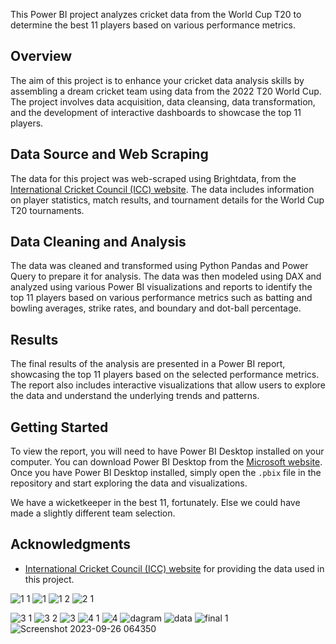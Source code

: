 

This Power BI project analyzes cricket data from the World Cup T20 to determine the best 11 players based on various performance metrics. 

## Overview

The aim of this project is to enhance your cricket data analysis skills by assembling a dream cricket team using data from the 2022 T20 World Cup. The project involves data acquisition, data cleansing, data transformation, and the development of interactive dashboards to showcase the top 11 players.

## Data Source and Web Scraping

The data for this project was web-scraped using Brightdata, from the [International Cricket Council (ICC) website](https://www.icc-cricket.com/). The data includes information on player statistics, match results, and tournament details for the World Cup T20 tournaments.

## Data Cleaning and Analysis

The data was cleaned and transformed using Python Pandas and Power Query to prepare it for analysis. The data was then modeled using DAX and analyzed using various Power BI visualizations and reports to identify the top 11 players based on various performance metrics such as batting and bowling averages, strike rates, and boundary and dot-ball percentage.

## Results

The final results of the analysis are presented in a Power BI report, showcasing the top 11 players based on the selected performance metrics. The report also includes interactive visualizations that allow users to explore the data and understand the underlying trends and patterns.

## Getting Started

To view the report, you will need to have Power BI Desktop installed on your computer. You can download Power BI Desktop from the [Microsoft website](https://powerbi.microsoft.com/). Once you have Power BI Desktop installed, simply open the `.pbix` file in the repository and start exploring the data and visualizations.


We have a wicketkeeper in the best 11, fortunately. Else we could have made a slightly different team selection.


## Acknowledgments

- [International Cricket Council (ICC) website](https://www.icc-cricket.com/) for providing the data used in this project.



![1 1](https://github.com/karimdiab97/BikeStores-sales-analysis/assets/101432419/0db6995d-57fd-4865-bc0e-ac34fb1b6043)
![1](https://github.com/karimdiab97/BikeStores-sales-analysis/assets/101432419/d6add677-6a27-4480-81e5-f2c12ac3a6ee)
![1 2](https://github.com/karimdiab97/BikeStores-sales-analysis/assets/101432419/74faacfa-3e32-4871-a8ca-7797f443f421)
![2 1](https://github.com/karimdiab97/BikeStores-sales-analysis/assets/101432419/fee21ad0-85ca-428a-ab8b-e51e51689475)

![3 1](https://github.com/karimdiab97/BikeStores-sales-analysis/assets/101432419/aa851f5b-f906-46ee-94f3-e33b71c4cd7e)
![3 2](https://github.com/karimdiab97/BikeStores-sales-analysis/assets/101432419/7b91a7a8-36f8-4322-bfc0-adb4a0ae0836)
![3](https://github.com/karimdiab97/BikeStores-sales-analysis/assets/101432419/a93e2d00-1661-4429-9396-8bf215673101)
![4 1](https://github.com/karimdiab97/BikeStores-sales-analysis/assets/101432419/aa2a1cad-861e-4537-8254-3f04690891cb)
![4](https://github.com/karimdiab97/BikeStores-sales-analysis/assets/101432419/cd6851b8-141b-4f6a-8269-bbc1301aaae0)
![dagram](https://github.com/karimdiab97/BikeStores-sales-analysis/assets/101432419/a5aba9ae-ca61-4eea-bfcc-edbdff3065c0)
![data](https://github.com/karimdiab97/BikeStores-sales-analysis/assets/101432419/dc0f2e9c-a995-4281-aa9b-c3f3aa1797ac)
![final 1](https://github.com/karimdiab97/BikeStores-sales-analysis/assets/101432419/d1162e45-478b-469c-826f-3b6a6baf1877)
![Screenshot 2023-09-26 064350](https://github.com/karimdiab97/BikeStores-sales-analysis/assets/101432419/2502c109-545e-466d-a398-2deae313fd6b)
